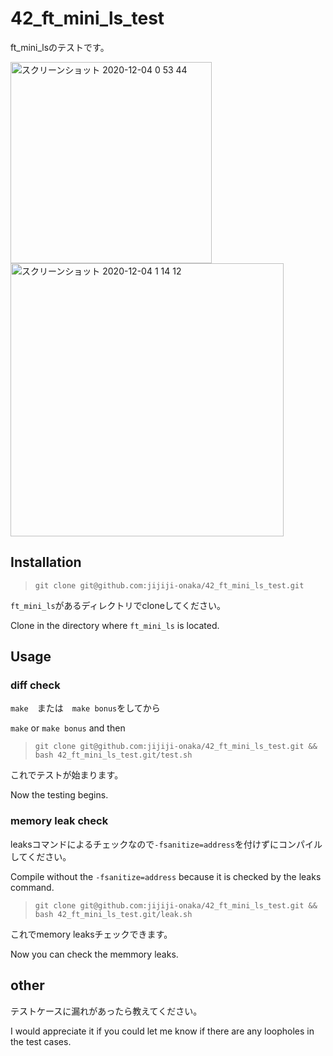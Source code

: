 # 42_ft_mini_ls_test

ft_mini_lsのテストです。

<img width="322" alt="スクリーンショット 2020-12-04 0 53 44" src="https://user-images.githubusercontent.com/60336548/101053470-2b898c80-35cb-11eb-9b1b-68fb68080772.png">

<img width="437" alt="スクリーンショット 2020-12-04 1 14 12" src="https://user-images.githubusercontent.com/60336548/101056171-0cd8c500-35ce-11eb-8ccf-2214a36c68a0.png">


## Installation
> ```git clone git@github.com:jijiji-onaka/42_ft_mini_ls_test.git```

`ft_mini_ls`があるディレクトリでcloneしてください。

Clone in the directory where `ft_mini_ls` is located.

## Usage

### diff check
`make`　または　`make bonus`をしてから

`make` or `make bonus` and then

> ```git clone git@github.com:jijiji-onaka/42_ft_mini_ls_test.git && bash 42_ft_mini_ls_test.git/test.sh```

これでテストが始まります。

Now the testing begins.

### memory leak check
leaksコマンドによるチェックなので`-fsanitize=address`を付けずにコンパイルしてください。

Compile without the `-fsanitize=address` because it is checked by the leaks command.

> ```git clone git@github.com:jijiji-onaka/42_ft_mini_ls_test.git && bash 42_ft_mini_ls_test.git/leak.sh```

これでmemory leaksチェックできます。

Now you can check the memmory leaks.

## other

テストケースに漏れがあったら教えてください。

I would appreciate it if you could let me know if there are any loopholes in the test cases.
